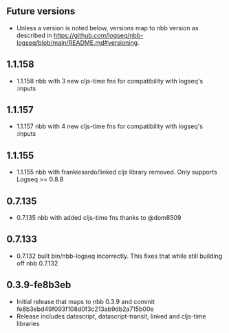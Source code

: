 ## Future versions

* Unless a version is noted below, versions map to nbb version as described in
  https://github.com/logseq/nbb-logseq/blob/main/README.md#versioning.

## 1.1.158
* 1.1.158 nbb with 3 new cljs-time fns for compatibility with logseq's :inputs

## 1.1.157
* 1.1.157 nbb with 4 new cljs-time fns for compatibility with logseq's :inputs

## 1.1.155
* 1.1.155 nbb with frankiesardo/linked cljs library removed. Only supports Logseq >= 0.8.8

## 0.7.135
* 0.7.135 nbb with added cljs-time fns thanks to @dom8509

## 0.7.133
* 0.7.132 built bin/nbb-logseq incorrectly. This fixes that while still building off nbb 0.7.132

## 0.3.9-fe8b3eb

* Initial release that maps to nbb 0.3.9 and commit fe8b3ebd49f093f108d0f3c213ab9db2a715b00e
* Release includes datascript, datascript-transit, linked and cljs-time libraries

